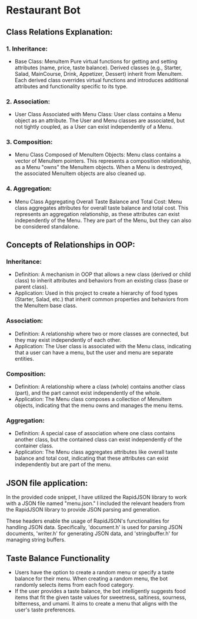 
# Restaurant Bot

## Class Relations Explanation:
### 1. Inheritance:
* Base Class: MenuItem Pure virtual functions for getting and setting attributes (name, price, taste balance). Derived classes (e.g., Starter, Salad, MainCourse, Drink, Appetizer, Dessert) inherit from MenuItem. Each derived class overrides virtual functions and introduces additional attributes and functionality specific to its type.
### 2. Association:
* User Class Associated with Menu Class: User class contains a Menu object as an attribute. The User and Menu classes are associated, but not tightly coupled, as a User can exist independently of a Menu.
### 3. Composition:
* Menu Class Composed of MenuItem Objects: Menu class contains a vector of MenuItem pointers. This represents a composition relationship, as a Menu "owns" the MenuItem objects. When a Menu is destroyed, the associated MenuItem objects are also cleaned up.
### 4. Aggregation:
* Menu Class Aggregating Overall Taste Balance and Total Cost: Menu class aggregates attributes for overall taste balance and total cost. This represents an aggregation relationship, as these attributes can exist independently of the Menu. They are part of the Menu, but they can also be considered standalone.
## Concepts of Relationships in OOP:
### Inheritance:
* Definition: A mechanism in OOP that allows a new class (derived or child class) to inherit attributes and behaviors from an existing class (base or parent class).
* Application: Used in this project to create a hierarchy of food types (Starter, Salad, etc.) that inherit common properties and behaviors from the MenuItem base class.
### Association:
* Definition: A relationship where two or more classes are connected, but they may exist independently of each other.
* Application: The User class is associated with the Menu class, indicating that a user can have a menu, but the user and menu are separate entities.
### Composition:
* Definition: A relationship where a class (whole) contains another class (part), and the part cannot exist independently of the whole.
* Application: The Menu class composes a collection of MenuItem objects, indicating that the menu owns and manages the menu items.
### Aggregation:
* Definition: A special case of association where one class contains another class, but the contained class can exist independently of the container class.
* Application: The Menu class aggregates attributes like overall taste balance and total cost, indicating that these attributes can exist independently but are part of the menu.

## JSON file application:
In the provided code snippet, I have utilized the RapidJSON library to work with a JSON file named "menu.json." I included the relevant headers from the RapidJSON library to provide JSON parsing and generation. 

These headers enable the usage of RapidJSON's functionalities for handling JSON data. Specifically, 'document.h' is used for parsing JSON documents, 'writer.h' for generating JSON data, and 'stringbuffer.h' for managing string buffers.


## Taste Balance Functionality
* Users have the option to create a random menu or specify a taste balance for their menu. When creating a random menu, the bot randomly selects items from each food category.
* If the user provides a taste balance, the bot intelligently suggests food items that fit the given taste values for sweetness, saltiness, sourness, bitterness, and umami. It aims to create a menu that aligns with the user's taste preferences.


